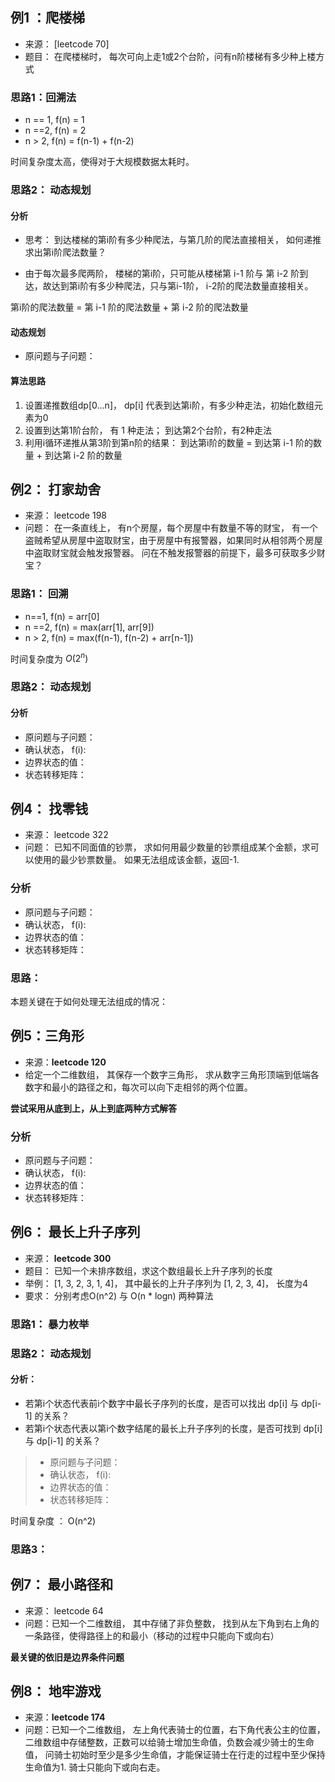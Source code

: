 
## 例1 ：爬楼梯

- 来源： [leetcode 70]
- 题目： 在爬楼梯时， 每次可向上走1或2个台阶，问有n阶楼梯有多少种上楼方式


### 思路1：回溯法

- n == 1, f(n) = 1
- n ==2,  f(n) = 2
- n > 2, f(n) = f(n-1) + f(n-2)

时间复杂度太高，使得对于大规模数据太耗时。

### 思路2： 动态规划

#### 分析
- 思考： 到达楼梯的第i阶有多少种爬法，与第几阶的爬法直接相关， 如何递推求出第i阶爬法数量？

- 由于每次最多爬两阶， 楼梯的第i阶，只可能从楼梯第 i-1 阶与 第 i-2 阶到达，故达到第i阶有多少种爬法，只与第i-1阶， i-2阶的爬法数量直接相关。

第i阶的爬法数量 = 第 i-1 阶的爬法数量 + 第 i-2 阶的爬法数量

#### 动态规划

- 原问题与子问题： 

#### 算法思路

1. 设置递推数组dp[0...n]， dp[i] 代表到达第i阶，有多少种走法，初始化数组元素为0
2. 设置到达第1阶台阶， 有 1  种走法； 到达第2个台阶，有2种走法
3. 利用i循环递推从第3阶到第n阶的结果：
   到达第i阶的数量 = 到达第 i-1 阶的数量 + 到达第 i-2 阶的数量


## 例2： 打家劫舍

- 来源： leetcode 198
- 问题： 在一条直线上， 有n个房屋，每个房屋中有数量不等的财宝， 有一个盗贼希望从房屋中盗取财宝，由于房屋中有报警器，如果同时从相邻两个房屋中盗取财宝就会触发报警器。 问在不触发报警器的前提下，最多可获取多少财宝？

### 思路1： 回溯

- n==1, f(n) = arr[0]
- n ==2, f(n) = max(arr[1], arr[9])
- n > 2, f(n) = max(f(n-1), f(n-2) + arr[n-1])

时间复杂度为 $O(2^n)$

### 思路2： 动态规划

#### 分析

- 原问题与子问题： 
- 确认状态， f(i): 
- 边界状态的值：
- 状态转移矩阵：



## 例4： 找零钱

- 来源： leetcode 322
- 问题： 已知不同面值的钞票， 求如何用最少数量的钞票组成某个金额，求可以使用的最少钞票数量。 如果无法组成该金额，返回-1.

### 分析

- 原问题与子问题： 
- 确认状态， f(i): 
- 边界状态的值：
- 状态转移矩阵：

### 思路：

本题关键在于如何处理无法组成的情况：


## 例5：三角形

- 来源：**leetcode 120**
- 给定一个二维数组， 其保存一个数字三角形， 求从数字三角形顶端到低端各数字和最小的路径之和，每次可以向下走相邻的两个位置。

**尝试采用从底到上，从上到底两种方式解答**

### 分析

- 原问题与子问题： 
- 确认状态， f(i): 
- 边界状态的值：
- 状态转移矩阵： 

## 例6： 最长上升子序列

- 来源： **leetcode 300**
- 题目： 已知一个未排序数组，求这个数组最长上升子序列的长度
- 举例： [1, 3, 2, 3, 1, 4]， 其中最长的上升子序列为 [1, 2, 3, 4]， 长度为4
- 要求： 分别考虑O(n^2) 与 O(n * logn) 两种算法

### 思路1： 暴力枚举



### 思路2： 动态规划

#### 分析：

- 若第i个状态代表前i个数字中最长子序列的长度，是否可以找出 dp[i] 与 dp[i-1] 的关系？
- 若第i个状态代表以第i个数字结尾的最长上升子序列的长度，是否可找到 dp[i] 与 dp[i-1] 的关系？

> - 原问题与子问题： 
> - 确认状态， f(i): 
> - 边界状态的值：
> - 状态转移矩阵： 

时间复杂度 ： O(n^2)


### 思路3： 



## 例7： 最小路径和

- 来源： leetcode 64
- 问题：已知一个二维数组， 其中存储了非负整数， 找到从左下角到右上角的一条路径，使得路径上的和最小（移动的过程中只能向下或向右）

**最关键的依旧是边界条件问题**


## 例8： 地牢游戏

- 来源：**leetcode 174**
- 问题：已知一个二维数组， 左上角代表骑士的位置，右下角代表公主的位置， 二维数组中存储整数，正数可以给骑士增加生命值，负数会减少骑士的生命值， 问骑士初始时至少是多少生命值，才能保证骑士在行走的过程中至少保持生命值为1. 骑士只能向下或向右走。

